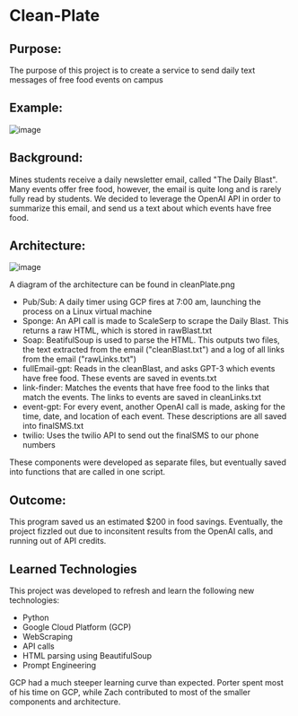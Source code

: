 # Clean-Plate

## Purpose:
The purpose of this project is to create a service to send daily text messages of free food events on campus

## Example: 
![image](https://github.com/disciplesOfDukeNukem/Clean-Plate/assets/98796321/aa228538-8d3a-4022-87cc-74a32b87c63e)

## Background:
Mines students receive a daily newsletter email, called "The Daily Blast". Many events offer free food, however, the email is quite long and is rarely fully read by students. We decided to leverage the OpenAI API in order to summarize this email, and send us a text about which events have free food.

## Architecture:
![image](https://github.com/disciplesOfDukeNukem/Clean-Plate/assets/98796321/22a5fb62-640a-49f6-a5fb-ec1aeab2d33a)

A diagram of the architecture can be found in cleanPlate.png
 - Pub/Sub: A daily timer using GCP fires at 7:00 am, launching the process on a Linux virtual machine
 - Sponge: An API call is made to ScaleSerp to scrape the Daily Blast. This returns a raw HTML, which is stored in rawBlast.txt
 - Soap: BeatifulSoup is used to parse the HTML. This outputs two files, the text extracted from the email ("cleanBlast.txt") and a log of all links from the email ("rawLinks.txt")
 - fullEmail-gpt: Reads in the cleanBlast, and asks GPT-3 which events have free food. These events are saved in events.txt
 - link-finder: Matches the events that have free food to the links that match the events. The links to events are saved in cleanLinks.txt
 - event-gpt: For every event, another OpenAI call is made, asking for the time, date, and location of each event. These descriptions are all saved into finalSMS.txt
 - twilio: Uses the twilio API to send out the finalSMS to our phone numbers

 These components were developed as separate files, but eventually saved into functions that are called in one script.

 ## Outcome:
 This program saved us an estimated $200 in food savings. Eventually, the project fizzled out due to inconsitent results from the OpenAI calls, and running out of API credits.

 ## Learned Technologies
 This project was developed to refresh and learn the following new technologies:
  - Python
  - Google Cloud Platform (GCP)
  - WebScraping
  - API calls
  - HTML parsing using BeautifulSoup
  - Prompt Engineering

GCP had a much steeper learning curve than expected. Porter spent most of his time on GCP, while Zach contributed to most of the smaller components and architecture.
